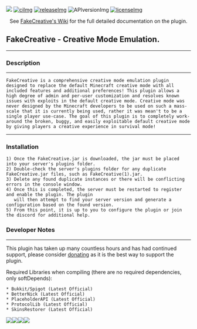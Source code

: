 [ci]: http://ci.craftationgaming.com/job/FakeCreative/
[ciImg]: http://ci.craftationgaming.com/buildStatus/icon?job=FakeCreative

[releaseImg]: https://img.shields.io/github/release/RockinChaos/FakeCreative.svg?label=github%20release
[release]: https://github.com/RockinChaos/FakeCreative/releases/latest

[APIversionImg]: https://img.shields.io/nexus/craftationgaming/me.RockinChaos/fakecreative?server=https%3A%2F%2Frepo.craftationgaming.com&label=API%20Version

[issues]: https://github.com/RockinChaos/FakeCreative/issues
[licenseImg]: https://img.shields.io/github/license/RockinChaos/FakeCreative.svg
[license]: https://github.com/RockinChaos/FakeCreative/blob/master/LICENSE

![](https://i.imgur.com/u52QqZj.png)
[![ciImg]][ci] [![releaseImg]][release] ![APIversionImg] [![licenseImg]][license]

<p align="center">
 See <a href="https://github.com/RockinChaos/FakeCreative/wiki">FakeCreative's Wiki</a> for the full detailed documentation on the plugin.<br>
</p>

## FakeCreative - Creative Mode Emulation.
-----

### Description
-----
```
FakeCreative is a comprehensive creative mode emulation plugin designed to replace the default Minecraft creative mode with all included features and additional preferences! This plugin allows a high degree of admin and per-user customization and resolves known issues with exploits in the default creative mode. Creative mode was never designed by the Minecraft developers to be used on such a mass-scale that it is currently being used, rather it was mean't to be a single player use-case. The goal of this plugin is to completely work-around the broken, buggy, and easily exploitable default creative mode by giving players a creative experience in survival mode!
```
-----
### Installation
```
1) Once the FakeCreative.jar is downloaded, the jar must be placed into your server's plugins folder.
2) Double-check the server's plugins folder for any duplicate FakeCreative.jar files, such as FakeCreative(1).jar.
3) Delete any found duplicate instances or there will be conflicting errors in the console window.
4) Once this is completed, the server must be restarted to register and enable the plugin. The plugin
   will then attempt to find your server version and generate a configuration based on the found version.
5) From this point, it is up to you to configure the plugin or join the discord for additional help.
```

### Developer Notes
-----
This plugin has taken up many countless hours and has had continued support, please consider [donating](https://www.paypal.me/RockinChaos) as it is the best way to support the plugin.

Required Libraries when compiling (there are no required dependencies, only softDepends):
```
* Bukkit/Spigot (Latest Official)
* BetterNick (Latest Official)
* PlaceholderAPI (Latest Official)
* ProtocolLib (Latest Official)
* SkinsRestorer (Latest Official)
```

![](https://i.imgur.com/vFllc29.png)![](https://i.imgur.com/vFllc29.png)[<img src="https://i.imgur.com/WR5dVKN.png">](https://discord.gg/D5FnJ7C)[<img src="https://i.imgur.com/LJsmwSd.png">](http://ci.craftationgaming.com/)
